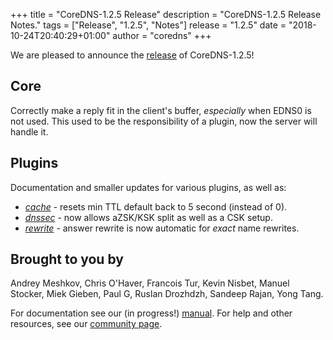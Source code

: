 +++
title = "CoreDNS-1.2.5 Release"
description = "CoreDNS-1.2.5 Release Notes."
tags = ["Release", "1.2.5", "Notes"]
release = "1.2.5"
date = "2018-10-24T20:40:29+01:00"
author = "coredns"
+++

We are pleased to announce the [release](https://github.com/coredns/coredns/releases/tag/v1.2.5) of
CoreDNS-1.2.5!

## Core

Correctly make a reply fit in the client's buffer, *especially* when EDNS0 is not used.
This used to be the responsibility of a plugin, now the server will handle it.

## Plugins

Documentation and smaller updates for various plugins, as well as:

* [*cache*](/plugins/cache) - resets min TTL default back to 5 second (instead of 0).
* [*dnssec*](/plugins/dnssec) - now allows aZSK/KSK split as well as a CSK setup.
* [*rewrite*](/plugins/rewrite) - answer rewrite is now automatic for _exact_ name rewrites.

## Brought to you by

Andrey Meshkov,
Chris O'Haver,
Francois Tur,
Kevin Nisbet,
Manuel Stocker,
Miek Gieben,
Paul G,
Ruslan Drozhdzh,
Sandeep Rajan,
Yong Tang.

For documentation see our (in progress!) [manual](/manual). For help and other resources, see our
[community page](https://coredns.io/community/).

